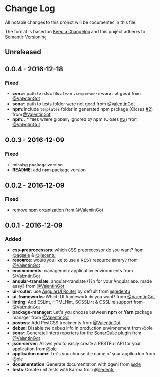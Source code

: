 # Change Log

All notable changes to this project will be documented in this file.

The format is based on [Keep a Changelog](http://keepachangelog.com/) and this project adheres to [Semantic Versioning](http://semver.org/).

## Unreleased

## 0.0.4 - 2016-12-18

### Fixed

- **sonar**: path to rules files from `.sreporterrc` were not good from [@ValentinGot]
- **sonar**: path to tests folder were not good from [@ValentinGot]
- **npm**: include `templates` folder in generated npm package (Closes [#2](https://github.com/groupe-sii/generator-webpack-angular/issues/2)) from [@ValentinGot]
- **npm**: ._* files where globally ignored by npm (Closes [#2](https://github.com/groupe-sii/generator-webpack-angular/issues/2)) from [@ValentinGot]

## 0.0.3 - 2016-12-09

### Fixed

- missing package version
- **README**: add npm package version

## 0.0.2 - 2016-12-09

### Fixed

- remove npm organization from [@ValentinGot]

## 0.0.1 - 2016-12-09

### Added

- **css-preprocessors**: which CSS preprocessor do you want? from [@aguele] & [@jledentu]
- **resource**: would you like to use a REST resource library? from [@ValentinGot]
- **environments**: management application environments from [@ValentinGot]
- **angular-translate**: angular-translate (18n for your Angular app, made easy!) from [@ValentinGot]
- **ui-router**: use [AngularUI Router](https://github.com/angular-ui/ui-router) by default from [@jledentu]
- **ui-frameworks**: Which UI framework do you want? from [@ValentinGot]
- **linting**: Add ESLint, HTMLHint, SCSSLint & CSSLint support from [@ValentinGot]
- **package-manager**: Let's you choose between **npm** or **Yarn** package manager from [@ValentinGot]
- **postcss**: Add PostCSS treatments from [@ValentinGot]
- **debug**: Disable the [debug info](https://docs.angularjs.org/api/ng/provider/$compileProvider#debugInfoEnabled) in production environement from [@ole]
- **sonar**: Generate linters reporters for the [SonarQube](https://github.com/groupe-sii/sonar-web-frontend-plugin) plugin from [@ValentinGot]
- **json-server**: Allows you to easily create a RESTFull API for your application from [@ole]
- **application name**: Let's you choose the name of your application from [@ole]
- **documentation**: Generate documentation with dgeni from [@ole]
- **tests**: Create unit tests with Karma from [@jledentu]

[@aguele]: https://github.com/aguele
[@jledentu]: https://github.com/jledentu
[@ole]: https://github.com/liollury
[@ValentinGot]: https://github.com/ValentinGot
